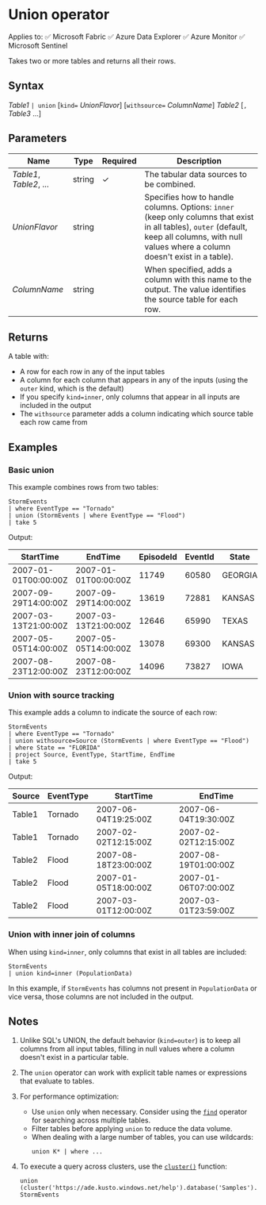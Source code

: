 # Union operator

Applies to: ✅ Microsoft Fabric ✅ Azure Data Explorer ✅ Azure Monitor ✅ Microsoft Sentinel

Takes two or more tables and returns all their rows.

## Syntax

*Table1* `| union` [`kind=` *UnionFlavor*] [`withsource=` *ColumnName*] *Table2* [`,` *Table3* ...]

## Parameters

| Name | Type | Required | Description |
|--|--|--|--|
| *Table1*, *Table2*, ... | string | ✓ | The tabular data sources to be combined. |
| *UnionFlavor* | string | | Specifies how to handle columns. Options: `inner` (keep only columns that exist in all tables), `outer` (default, keep all columns, with null values where a column doesn't exist in a table). |
| *ColumnName* | string | | When specified, adds a column with this name to the output. The value identifies the source table for each row. |

## Returns

A table with:

* A row for each row in any of the input tables
* A column for each column that appears in any of the inputs (using the `outer` kind, which is the default)
* If you specify `kind=inner`, only columns that appear in all inputs are included in the output 
* The `withsource` parameter adds a column indicating which source table each row came from

## Examples

### Basic union

This example combines rows from two tables:

```kusto
StormEvents
| where EventType == "Tornado"
| union (StormEvents | where EventType == "Flood")
| take 5
```

Output:

| StartTime | EndTime | EpisodeId | EventId | State | ... |
|--|--|--|--|--|--|
| 2007-01-01T00:00:00Z | 2007-01-01T00:00:00Z | 11749 | 60580 | GEORGIA | ... |
| 2007-09-29T14:00:00Z | 2007-09-29T14:00:00Z | 13619 | 72881 | KANSAS | ... |
| 2007-03-13T21:00:00Z | 2007-03-13T21:00:00Z | 12646 | 65990 | TEXAS | ... |
| 2007-05-05T14:00:00Z | 2007-05-05T14:00:00Z | 13078 | 69300 | KANSAS | ... |
| 2007-08-23T12:00:00Z | 2007-08-23T12:00:00Z | 14096 | 73827 | IOWA | ... |

### Union with source tracking

This example adds a column to indicate the source of each row:

```kusto
StormEvents
| where EventType == "Tornado"
| union withsource=Source (StormEvents | where EventType == "Flood")
| where State == "FLORIDA"
| project Source, EventType, StartTime, EndTime
| take 5
```

Output:

| Source | EventType | StartTime | EndTime |
|--|--|--|--|
| Table1 | Tornado | 2007-06-04T19:25:00Z | 2007-06-04T19:30:00Z |
| Table1 | Tornado | 2007-02-02T12:15:00Z | 2007-02-02T12:15:00Z |
| Table2 | Flood | 2007-08-18T23:00:00Z | 2007-08-19T01:00:00Z |
| Table2 | Flood | 2007-01-05T18:00:00Z | 2007-01-06T07:00:00Z |
| Table2 | Flood | 2007-03-01T12:00:00Z | 2007-03-01T23:59:00Z |

### Union with inner join of columns

When using `kind=inner`, only columns that exist in all tables are included:

```kusto
StormEvents
| union kind=inner (PopulationData)
```

In this example, if `StormEvents` has columns not present in `PopulationData` or vice versa, those columns are not included in the output.

## Notes

1. Unlike SQL's UNION, the default behavior (`kind=outer`) is to keep all columns from all input tables, filling in null values where a column doesn't exist in a particular table.

2. The `union` operator can work with explicit table names or expressions that evaluate to tables.

3. For performance optimization:
   * Use `union` only when necessary. Consider using the [`find`](find-operator.md) operator for searching across multiple tables.
   * Filter tables before applying `union` to reduce the data volume.
   * When dealing with a large number of tables, you can use wildcards:
     ```kusto
     union K* | where ...
     ```

4. To execute a query across clusters, use the [`cluster()`](../management/cross-cluster-or-database-queries.md) function:
   ```kusto
   union (cluster('https://ade.kusto.windows.net/help').database('Samples').StormEvents), StormEvents
   ```
